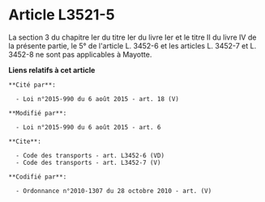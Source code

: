 # Article L3521-5

La section 3 du chapitre Ier du titre Ier du livre Ier et le titre II du livre IV de la présente partie, le 5° de l'article
L. 3452-6 et les articles L. 3452-7 et L. 3452-8 ne sont pas applicables à Mayotte.

**Liens relatifs à cet article**

	**Cité par**:

	  - Loi n°2015-990 du 6 août 2015 - art. 18 (V)

	**Modifié par**:

	  - Loi n°2015-990 du 6 août 2015 - art. 6

	**Cite**:

	  - Code des transports - art. L3452-6 (VD)
	  - Code des transports - art. L3452-7 (V)

	**Codifié par**:

	  - Ordonnance n°2010-1307 du 28 octobre 2010 - art. (V)
